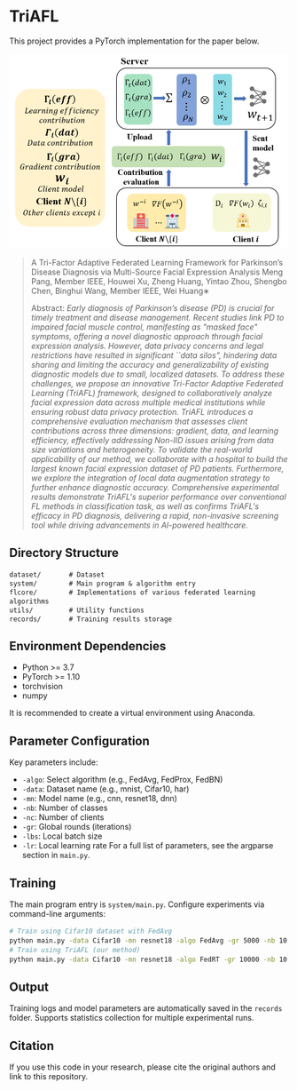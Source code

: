 # TriAFL

This project provides a PyTorch implementation for the paper below.

![](img\workFlow.png)

> A Tri-Factor Adaptive Federated Learning Framework for Parkinson’s Disease Diagnosis via Multi-Source Facial Expression Analysis
> Meng Pang, Member IEEE, Houwei Xu, Zheng Huang, Yintao Zhou, Shengbo Chen, 
> Binghui Wang, Member IEEE, Wei Huang∗
>
> Abstract: *Early diagnosis of Parkinson’s disease (PD) is crucial for timely treatment and disease management. Recent studies link PD to impaired facial muscle control, manifesting as "masked face" symptoms, offering a novel diagnostic approach through facial expression analysis. However, data privacy concerns and legal restrictions have resulted in significant ``data silos", hindering data sharing and limiting the accuracy and generalizability of existing diagnostic models due to small, localized datasets. To address these challenges, we propose an innovative Tri-Factor Adaptive Federated Learning (TriAFL) framework, designed to collaboratively analyze facial expression data across multiple medical institutions while ensuring robust data privacy protection.*
> *TriAFL introduces a comprehensive evaluation mechanism that assesses client contributions across three dimensions: gradient, data, and learning efficiency, effectively addressing Non-IID issues arising from data size variations and heterogeneity. To validate the real-world applicability of our method, we collaborate with a hospital to build the largest known facial expression dataset of PD patients. Furthermore, we explore the integration of local data augmentation strategy to further enhance diagnostic accuracy. Comprehensive experimental results demonstrate TriAFL's superior performance over conventional FL methods in classification task, as well as confirms TriAFL's efficacy in PD diagnosis, delivering a rapid, non-invasive screening tool while driving advancements in AI-powered healthcare.*

## Directory Structure

```
dataset/       # Dataset
system/        # Main program & algorithm entry
flcore/        # Implementations of various federated learning algorithms
utils/         # Utility functions
records/       # Training results storage
```

## Environment Dependencies

- Python >= 3.7
- PyTorch >= 1.10
- torchvision
- numpy

It is recommended to create a virtual environment using Anaconda.

## Parameter Configuration

Key parameters include:

- `-algo`: Select algorithm (e.g., FedAvg, FedProx, FedBN)
- `-data`: Dataset name (e.g., mnist, Cifar10, har)
- `-mn`: Model name (e.g., cnn, resnet18, dnn)
- `-nb`: Number of classes
- `-nc`: Number of clients
- `-gr`: Global rounds (iterations)
- `-lbs`: Local batch size
- `-lr`: Local learning rate
  For a full list of parameters, see the argparse section in `main.py`.

## Training

The main program entry is `system/main.py`. Configure experiments via command-line arguments:

```bash
# Train using Cifar10 dataset with FedAvg
python main.py -data Cifar10 -mn resnet18 -algo FedAvg -gr 5000 -nb 10 -nc 20 -lbs 64 -eg 20 -lr 0.1
# Train using TriAFL (our method)
python main.py -data Cifar10 -mn resnet18 -algo FedRT -gr 10000 -nb 10 -nc 20 -lbs 64 -ww 2 -locs 1 -eg 5 -lr 0.05
```

## Output

Training logs and model parameters are automatically saved in the `records` folder. Supports statistics collection for multiple experimental runs.

## Citation

If you use this code in your research, please cite the original authors and link to this repository.

